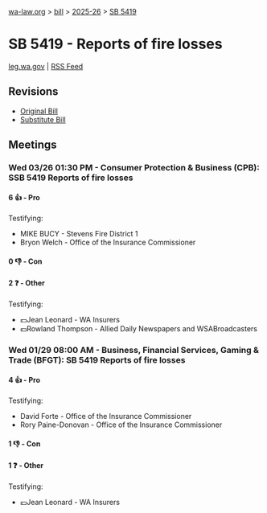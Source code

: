 [wa-law.org](/) > [bill](/bill/) > [2025-26](/bill/2025-26/) > [SB 5419](/bill/2025-26/sb/5419/)

# SB 5419 - Reports of fire losses
[leg.wa.gov](https://app.leg.wa.gov/billsummary?BillNumber=5419&Year=2025&Initiative=false) | [RSS Feed](./rss.xml)

## Revisions
* [Original Bill](1/)
* [Substitute Bill](S/)

## Meetings
### Wed 03/26 01:30 PM - Consumer Protection & Business (CPB): SSB 5419 Reports of fire losses
#### 6 👍 - Pro
Testifying:
* MIKE BUCY - Stevens Fire District 1
* Bryon Welch - Office of the Insurance Commissioner

#### 0 👎 - Con

#### 2 ❓ - Other
Testifying:
* 💵Jean Leonard - WA Insurers
* 💵Rowland Thompson - Allied Daily Newspapers and WSABroadcasters

### Wed 01/29 08:00 AM - Business, Financial Services, Gaming & Trade (BFGT): SB 5419 Reports of fire losses
#### 4 👍 - Pro
Testifying:
* David Forte - Office of the Insurance Commissioner
* Rory Paine-Donovan - Office of the Insurance Commissioner

#### 1 👎 - Con

#### 1 ❓ - Other
Testifying:
* 💵Jean Leonard - WA Insurers
